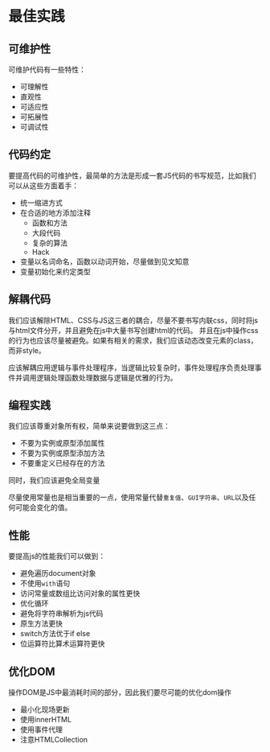 # 最佳实践
## 可维护性
可维护代码有一些特性：
- 可理解性
- 直观性
- 可适应性
- 可拓展性
- 可调试性

## 代码约定
要提高代码的可维护性，最简单的方法是形成一套JS代码的书写规范，比如我们可以从这些方面着手：

- 统一缩进方式
- 在合适的地方添加注释
  - 函数和方法
  - 大段代码
  - 复杂的算法
  - Hack
- 变量以名词命名，函数以动词开始，尽量做到见文知意
- 变量初始化来约定类型

## 解耦代码
我们应该解除HTML、CSS与JS这三者的耦合，尽量不要书写内联css，同时将js与html文件分开，并且避免在js中大量书写创建html的代码。
并且在js中操作css的行为也应该尽量被避免。如果有相关的需求，我们应该动态改变元素的class，而非style。

应该解耦应用逻辑与事件处理程序，当逻辑比较复杂时，事件处理程序负责处理事件并调用逻辑处理函数处理数据与逻辑是优雅的行为。

## 编程实践
我们应该尊重对象所有权，简单来说要做到这三点：
- 不要为实例或原型添加属性
- 不要为实例或原型添加方法
- 不要重定义已经存在的方法

同时，我们应该避免全局变量

尽量使用常量也是相当重要的一点，使用常量代替`重复值`、`GUI字符串`、`URL`以及任何可能会变化的值。

## 性能
要提高js的性能我们可以做到：
- 避免遍历document对象
- 不使用`with`语句
- 访问常量或数组比访问对象的属性更快
- 优化循环
- 避免将字符串解析为js代码
- 原生方法更快
- switch方法优于if else
- 位运算符比算术运算符更快

## 优化DOM
操作DOM是JS中最消耗时间的部分，因此我们要尽可能的优化dom操作

- 最小化现场更新
- 使用innerHTML
- 使用事件代理
- 注意HTMLCollection